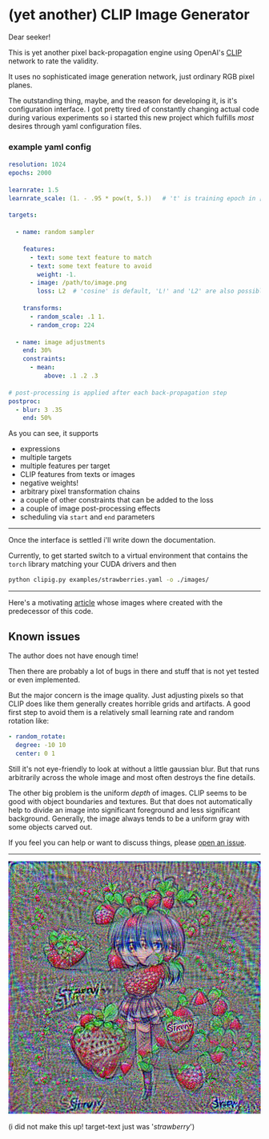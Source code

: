 # (yet another) CLIP Image Generator

Dear seeker!

This is yet another pixel back-propagation engine using OpenAI's 
[CLIP](https://github.com/openai/CLIP/) network to rate the validity.

It uses no sophisticated image generation network, just ordinary RGB pixel planes.

The outstanding thing, maybe, and the reason for developing it, is it's configuration interface.
I got pretty tired of constantly changing actual code during various experiments so i started
this new project which fulfills *most* desires through yaml configuration files. 


### example yaml config

```yaml
resolution: 1024
epochs: 2000

learnrate: 1.5
learnrate_scale: (1. - .95 * pow(t, 5.))   # 't' is training epoch in [0, 1] range

targets:

  - name: random sampler

    features:
      - text: some text feature to match
      - text: some text feature to avoid
        weight: -1.
      - image: /path/to/image.png
        loss: L2  # 'cosine' is default, 'L!' and 'L2' are also possible

    transforms:
      - random_scale: .1 1.
      - random_crop: 224

  - name: image adjustments
    end: 30%
    constraints:
      - mean:
          above: .1 .2 .3

# post-processing is applied after each back-propagation step
postproc:
  - blur: 3 .35
    end: 50%    
```

As you can see, it supports 
- expressions
- multiple targets
- multiple features per target
- CLIP features from texts or images
- negative weights!
- arbitrary pixel transformation chains
- a couple of other constraints that can be added to the loss
- a couple of image post-processing effects 
- scheduling via `start` and `end` parameters

---

Once the interface is settled i'll write down the documentation. 

Currently, to get started switch to a virtual environment that contains 
the `torch` library matching your CUDA drivers and then

```bash
python clipig.py examples/strawberries.yaml -o ./images/
```

--- 

Here's a motivating [article](https://defgsus.github.io/blog/2021/04/28/malazan-clip-features.html)
whose images where created with the predecessor of this code.


## Known issues

The author does not have enough time!

Then there are probably a lot of bugs in there and stuff that is not yet tested 
or even implemented.

But the major concern is the image quality. Just adjusting pixels so that CLIP does like them
generally creates horrible grids and artifacts. A good first step to avoid them is 
a relatively small learning rate and random rotation like:

```yaml
- random_rotate:
  degree: -10 10
  center: 0 1
```

Still it's not eye-friendly to look at without a little gaussian blur. But that runs arbitrarily
across the whole image and most often destroys the fine details. 

The other big problem is the uniform *depth* of images. CLIP seems to be good with object 
boundaries and textures. But that does not automatically help to divide an image into 
significant foreground and less significant background. Generally, the image always tends
to be a uniform gray with some objects carved out.

If you feel you can help or want to discuss things, please 
[open an issue](https://github.com/defgsus/clipig/issues).


---

![CLIP-generated strawberry image](docs/strawberry.png)

(i did not make this up! target-text just was '*strawberry*')